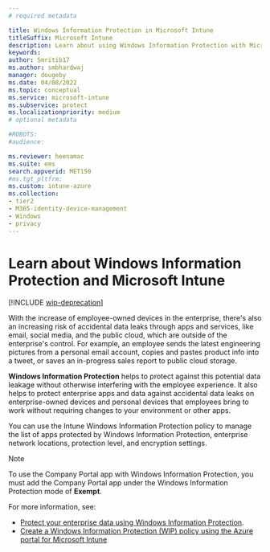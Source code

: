 ```yaml
---
# required metadata

title: Windows Information Protection in Microsoft Intune
titleSuffix: Microsoft Intune
description: Learn about using Windows Information Protection with Microsoft Intune.
keywords:
author: Smritib17
ms.author: smbhardwaj
manager: dougeby
ms.date: 04/08/2022
ms.topic: conceptual
ms.service: microsoft-intune
ms.subservice: protect
ms.localizationpriority: medium
# optional metadata

#ROBOTS:
#audience:

ms.reviewer: heenamac
ms.suite: ems
search.appverid: MET150
#ms.tgt_pltfrm:
ms.custom: intune-azure
ms.collection:
- tier2
- M365-identity-device-management
- Windows
- privacy
---
```


# Learn about Windows Information Protection and Microsoft Intune

[!INCLUDE [wip-deprecation](../../includes/wip-deprecation.md)]
<!-- MAXADO-6010051 -->

With the increase of employee-owned devices in the enterprise, there's also an increasing risk of accidental data leaks through apps and services, like email, social media, and the public cloud, which are outside of the enterprise's control. For example, an employee sends the latest engineering pictures from a personal email account, copies and pastes product info into a tweet, or saves an in-progress sales report to public cloud storage.

**Windows Information Protection** helps to protect against this potential data leakage without otherwise interfering with the employee experience. It also helps to protect enterprise apps and data against accidental data leaks on enterprise-owned devices and personal devices that employees bring to work without requiring changes to your environment or other apps.

You can use the Intune Windows Information Protection policy to manage the list of apps protected by Windows Information Protection, enterprise network locations, protection level, and encryption settings.

>[!NOTE]
> To use the Company Portal app with Windows Information Protection, you must add the Company Portal app under the Windows Information Protection mode of **Exempt**.

For more information, see:

- [Protect your enterprise data using Windows Information Protection](/windows/security/information-protection/windows-information-protection/protect-enterprise-data-using-wip).
- [Create a Windows Information Protection (WIP) policy using the Azure portal for Microsoft Intune](/windows/threat-protection/windows-information-protection/create-wip-policy-using-intune)

